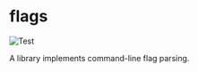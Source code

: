 # flags

![Test](https://github.com/tomocy/cpp-flags/workflows/Test/badge.svg?branch=master)

A library implements command-line flag parsing.
